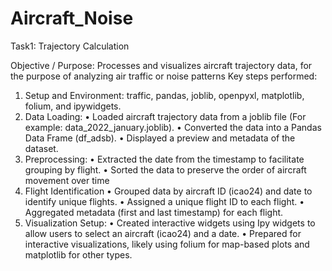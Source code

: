 # Aircraft_Noise

Task1: Trajectory Calculation 

Objective / Purpose: Processes and visualizes aircraft trajectory data, for the purpose of analyzing air traffic or noise patterns
Key steps performed:

1. Setup and Environment: traffic, pandas, joblib, openpyxl, matplotlib, folium, and ipywidgets.
2. Data Loading: 
•	Loaded aircraft trajectory data from a  joblib file (For example: data_2022_january.joblib).
•	Converted the data into a Pandas Data Frame (df_adsb).
•	Displayed a preview and metadata of the dataset.
3. Preprocessing:
•	Extracted the date from the timestamp to facilitate grouping by flight.
•	Sorted the data to preserve the order of aircraft movement over time
4. Flight Identification 
•	Grouped data by aircraft ID (icao24) and date to identify unique flights.
•	Assigned a unique flight ID to each flight.
•	Aggregated metadata (first and last timestamp) for each flight.
5.   Visualization Setup:
•	Created interactive widgets using Ipy widgets to allow users to select an aircraft (icao24) and a date.
•	Prepared for interactive visualizations, likely using folium for map-based plots and matplotlib for other types.



